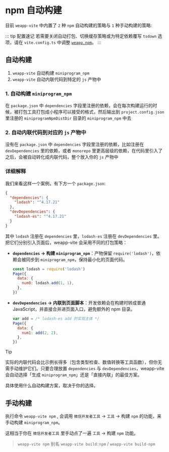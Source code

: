 # npm 自动构建

目前 `weapp-vite` 中内置了 `2` 种 `npm` 自动构建的策略与 `1` 种手动构建的策略:

::: tip 配置速记
若需要关闭自动打包、切换缓存策略或为特定依赖覆写 `tsdown` 选项，请在 `vite.config.ts` 中调整 [`weapp.npm`](/config/npm-and-deps#weapp-npm)。
:::

## 自动构建

1. `weapp-vite` 自动构建 `miniprogram_npm`
2. `weapp-vite` 自动内联代码到特定的 `js` 产物中

### 1. 自动构建 `miniprogram_npm`

在 `package.json` 中 `dependencies` 字段里注册的依赖，会在每次构建运行的时候，被打包工具打包成小程序可以接受的格式，然后输出到 `project.config.json` 里注册的 `miniprogramNpmDistDir` 目录的 `miniprogram_npm` 中去

### 2. 自动内联代码到对应的 `js` 产物中

没有在 `package.json` 中 `dependencies` 字段里注册的依赖，比如注册在 `devDependencies` 里的依赖，或者 `monorepo` 里更高层级的依赖，在代码里引入了之后，会被自动转化成内联代码，整个放入你的 `js` 产物中

### 详细解释

我们来看这样一个案例，有下方一个 `package.json`:

```json
{
  "dependencies": {
    "lodash": "^4.17.21"
  },
  "devDependencies": {
    "lodash-es": "^4.17.21"
  }
}
```

其中 `lodash` 注册在 `dependencies` 里，`lodash-es` 注册在 `devDependencies` 里。把它们分别引入页面后，weapp-vite 会采用不同的打包策略：

- **`dependencies` → 构建 `miniprogram_npm`**：产物保留 `require('lodash')`，依赖会被同步到 `miniprogram_npm`，保持最小化的页面代码。
  ```js
  const lodash = require('lodash')
  Page({
    data: {
      num0: lodash.add(1, 1),
    },
  })
  ```
- **`devDependencies` → 内联到页面脚本**：开发依赖会在构建时转成普通 JavaScript，并直接合并进页面入口，避免额外的 npm 目录。
  ```js
  var add = /* lodash-es add 的实现主体 */
  Page({
    data: {
      num1: add(2, 2),
    },
  })
  ```

> [!TIP]
> 实际的内联代码会比示例长得多（包含类型检查、数值转换等工具函数），但你无需手动维护它们。只要合理放置 `dependencies` 与 `devDependencies`，weapp-vite 会自动选择「生成 `miniprogram_npm`」还是「直接内联」的最佳方案。

具体使用什么自动构建方案，取决于你的选择。

## 手动构建

执行命令 `weapp-vite npm` , 会调用 `微信开发者工具` -> `工具` -> 构建 `npm` 的功能，来手动构建 `miniprogram_npm`。

这相当于你在 `微信开发者工具` 里手动点了一遍 `工具` -> 构建 `npm` 功能。

> `weapp-vite npm` 别名 `weapp-vite build:npm` / `weapp-vite build-npm`
